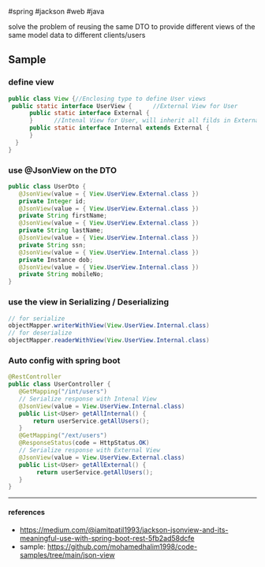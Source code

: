 #spring #jackson #web #java 

solve the problem of reusing the same DTO to provide different views of the same model data to different clients/users

## Sample

### define view
```java
public class View {//Enclosing type to define User views  
 public static interface UserView {      //External View for User   
      public static interface External {  
      }      //Intenal View for User, will inherit all filds in External  
      public static interface Internal extends External {  
      }  
  }  
}
```

### use @JsonView on the DTO

```java
public class UserDto {
   @JsonView(value = { View.UserView.External.class })
   private Integer id;
   @JsonView(value = { View.UserView.External.class })
   private String firstName;
   @JsonView(value = { View.UserView.External.class })
   private String lastName;
   @JsonView(value = { View.UserView.Internal.class })
   private String ssn; 
   @JsonView(value = { View.UserView.Internal.class })
   private Instance dob;
   @JsonView(value = { View.UserView.Internal.class })
   private String mobileNo;
}
```

### use the view in Serializing / Deserializing 

```java
// for serialize 
objectMapper.writerWithView(View.UserView.Internal.class)
// for deserialize
objectMapper.readerWithView(View.UserView.Internal.class)
```

### Auto config with spring boot

```java 
@RestController
public class UserController {
   @GetMapping("/int/users")
   // Serialize response with Intenal View   
   @JsonView(value = View.UserView.Internal.class) 
   public List<User> getAllInternal() {
       return userService.getAllUsers();
   }
   @GetMapping("/ext/users")
   @ResponseStatus(code = HttpStatus.OK)
   // Serialize response with External View
   @JsonView(value = View.UserView.External.class)
   public List<User> getAllExternal() { 
        return userService.getAllUsers();
   }
}
```

--------------------------

#### references
- https://medium.com/@iamitpatil1993/jackson-jsonview-and-its-meaningful-use-with-spring-boot-rest-5fb2ad58dcfe
- sample: https://github.com/mohamedhalim1998/code-samples/tree/main/json-view